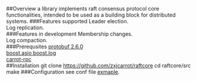 ##Overview
a library implements raft consensus protocol core functionalities, intended to be used as a building block for distributed systems.
###Features supported
Leader election.  
Log replication.  
###Features in development
Membership changes.  
Log compaction.  
###Prerequsites
[protobuf 2.6.0](https://developers.google.com/protocol-buffers/)  
[boost.asio boost.log](http://www.boost.org/users/history/version_1_57_0.html)  
[carrot-rpc](https://github.com/zxjcarrot/carrot-rpc)  
##Installation
    git clone https://github.com/zxjcarrot/raftcore
    cd raftcore/src
    make
###Configuration
see conf file [exmaple](https://github.com/zxjcarrot/raftcore/blob/master/src/raft.conf).